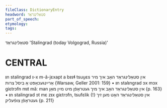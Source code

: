 ```yaml
---
fileClass: DictionaryEntry
headword: סטאַלינגראַד
part_of_speech: 
etymology: 
tags: 
---
```

סטאַלינגראַד
'Stalingrad (today Volgograd, Russia)'

CENTRAL
========

ᵻn stalingrad ᵻ-x m-ã-jɛxapt a bᵻsɬ tsuu̯ɛs אין סטאַלינגראַד האָב איך מיר אַרײַנגעכאַפּט אַ ביסל צרות {Warsaw, Geller 2001: 159}
	•	ᵻn stalᵻngrad ɔx mɔx giɛtrɔfn mᵻt mãː man אין סטאַלינגראַד האָב איך מיך געטראָפֿן מיט מײַן מאַן {p. 163}
	•	ᵻn stalingrad ɔt mɛ zᵻx giɛtrɔfn, tsufɛlik {!} אין סטאַלינגראַד האָט מען זיך געטראָפֿן צופֿעליק {p. 211}

